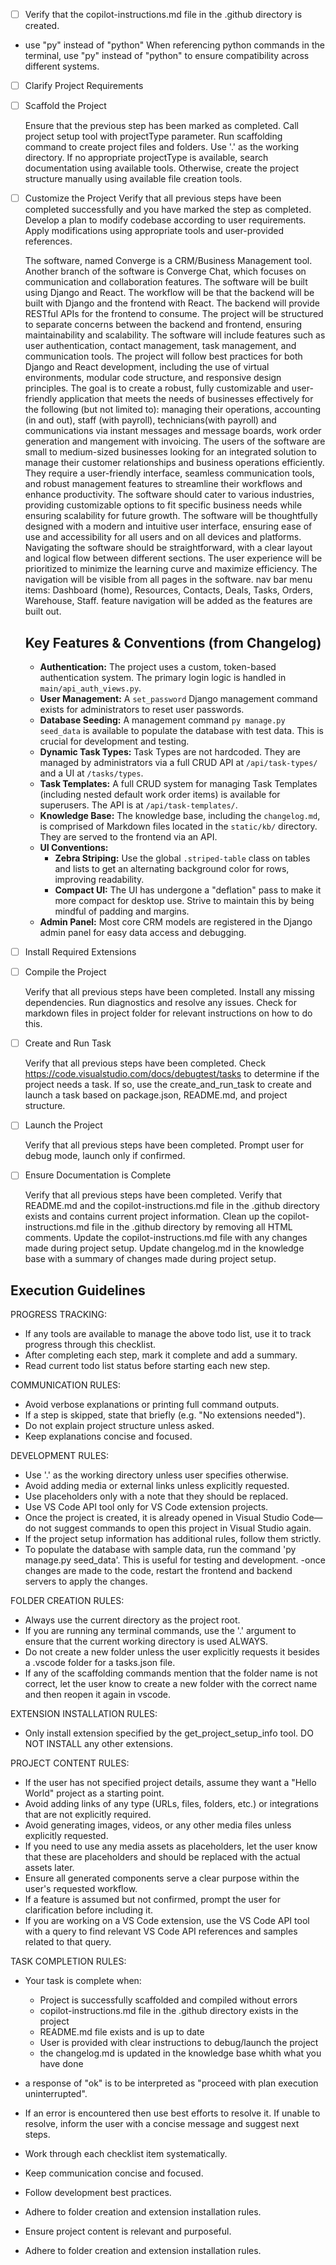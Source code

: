 <!-- Use this file to provide workspace-specific custom instructions to Copilot. For more details, visit https://code.visualstudio.com/docs/copilot/copilot-customization#_use-a-githubcopilotinstructionsmd-file -->
- [ ] Verify that the copilot-instructions.md file in the .github directory is created.
- use "py" instead of "python" When referencing python commands in the terminal, use "py" instead of "python" to ensure compatibility across different systems.
- [ ] Clarify Project Requirements
	<!-- Ask for project type, language, and frameworks if not specified. Skip if already provided. -->

- [ ] Scaffold the Project
	
	Ensure that the previous step has been marked as completed.
	Call project setup tool with projectType parameter.
	Run scaffolding command to create project files and folders.
	Use '.' as the working directory.
	If no appropriate projectType is available, search documentation using available tools.
	Otherwise, create the project structure manually using available file creation tools.
	

- [ ] Customize the Project
	Verify that all previous steps have been completed successfully and you have marked the step as completed.
	Develop a plan to modify codebase according to user requirements.
	Apply modifications using appropriate tools and user-provided references.
	
	
	The software, named Converge is a CRM/Business Management tool. 
	Another branch of the software is Converge Chat, which focuses on communication and collaboration features. 
	The software will be built using Django and React. 
	The workflow will be that the backend will be built with Django and the frontend with React. 
	The backend will provide RESTful APIs for the frontend to consume. 
	The project will be structured to separate concerns between the backend and frontend, ensuring maintainability and scalability. The software will include features such as user authentication, contact management, task management, and communication tools. The project will follow best practices for both Django and React development, including the use of virtual environments, modular code structure, and responsive design principles. 
	The goal is to create a robust, fully customizable and user-friendly application that meets the needs of businesses effectively for the following (but not limited to): managing their operations, accounting (in and out), staff (with payroll),  technicians(with payroll) and communications via instant messages and message boards, work order generation and mangement with invoicing. 
	The users of the software are small to medium-sized businesses looking for an integrated solution to manage their customer relationships and business operations efficiently. 
	They require a user-friendly interface, seamless communication tools, and robust management features to streamline their workflows and enhance productivity. 
	The software should cater to various industries, providing customizable options to fit specific business needs while ensuring scalability for future growth.
	The software will be thoughtfully designed with a modern and intuitive user interface, ensuring ease of use and accessibility for all users and on all devices and platforms.
	Navigating the software should be straightforward, with a clear layout and logical flow between different sections. The user experience will be prioritized to minimize the learning curve and maximize efficiency.
	The navigation will be visible from all pages in the software.
	nav bar menu items: Dashboard (home), Resources, Contacts, Deals, Tasks, Orders, Warehouse, Staff. feature navigation will be added as the features are built out.

	## Key Features & Conventions (from Changelog)
	- **Authentication:** The project uses a custom, token-based authentication system. The primary login logic is handled in `main/api_auth_views.py`.
	- **User Management:** A `set_password` Django management command exists for administrators to reset user passwords.
	- **Database Seeding:** A management command `py manage.py seed_data` is available to populate the database with test data. This is crucial for development and testing.
	- **Dynamic Task Types:** Task Types are not hardcoded. They are managed by administrators via a full CRUD API at `/api/task-types/` and a UI at `/tasks/types`.
	- **Task Templates:** A full CRUD system for managing Task Templates (including nested default work order items) is available for superusers. The API is at `/api/task-templates/`.
	- **Knowledge Base:** The knowledge base, including the `changelog.md`, is comprised of Markdown files located in the `static/kb/` directory. They are served to the frontend via an API.
	- **UI Conventions:**
		- **Zebra Striping:** Use the global `.striped-table` class on tables and lists to get an alternating background color for rows, improving readability.
		- **Compact UI:** The UI has undergone a "deflation" pass to make it more compact for desktop use. Strive to maintain this by being mindful of padding and margins.
	- **Admin Panel:** Most core CRM models are registered in the Django admin panel for easy data access and debugging.

	

- [ ] Install Required Extensions
	<!-- ONLY install extensions provided mentioned in the get_project_setup_info. Skip this step otherwise and mark as completed. -->

- [ ] Compile the Project
	
	Verify that all previous steps have been completed.
	Install any missing dependencies.
	Run diagnostics and resolve any issues.
	Check for markdown files in project folder for relevant instructions on how to do this.
	

- [ ] Create and Run Task
	
	Verify that all previous steps have been completed.
	Check https://code.visualstudio.com/docs/debugtest/tasks to determine if the project needs a task. If so, use the create_and_run_task to create and launch a task based on package.json, README.md, and project structure.
	<!-- Skip this step otherwise. -->
	 

- [ ] Launch the Project
	<!---->
	Verify that all previous steps have been completed.
	Prompt user for debug mode, launch only if confirmed.
	 

- [ ] Ensure Documentation is Complete
	<!---->
	Verify that all previous steps have been completed.
	Verify that README.md and the copilot-instructions.md file in the .github directory exists and contains current project information.
	Clean up the copilot-instructions.md file in the .github directory by removing all HTML comments.
	Update the copilot-instructions.md file with any changes made during project setup.
	Update changelog.md in the knowledge base with a summary of changes made during project setup.
	
	 


## Execution Guidelines
PROGRESS TRACKING:
- If any tools are available to manage the above todo list, use it to track progress through this checklist.
- After completing each step, mark it complete and add a summary.
- Read current todo list status before starting each new step.

COMMUNICATION RULES:
- Avoid verbose explanations or printing full command outputs.
- If a step is skipped, state that briefly (e.g. "No extensions needed").
- Do not explain project structure unless asked.
- Keep explanations concise and focused.

DEVELOPMENT RULES:
- Use '.' as the working directory unless user specifies otherwise.
- Avoid adding media or external links unless explicitly requested.
- Use placeholders only with a note that they should be replaced.
- Use VS Code API tool only for VS Code extension projects.
- Once the project is created, it is already opened in Visual Studio Code—do not suggest commands to open this project in Visual Studio again.
- If the project setup information has additional rules, follow them strictly.
- To populate the database with sample data, run the command 'py manage.py seed_data'. This is useful for testing and development.
-once changes are made to the code, restart the frontend and backend servers to apply the changes.

FOLDER CREATION RULES:
- Always use the current directory as the project root.
- If you are running any terminal commands, use the '.' argument to ensure that the current working directory is used ALWAYS.
- Do not create a new folder unless the user explicitly requests it besides a .vscode folder for a tasks.json file.
- If any of the scaffolding commands mention that the folder name is not correct, let the user know to create a new folder with the correct name and then reopen it again in vscode.

EXTENSION INSTALLATION RULES:
- Only install extension specified by the get_project_setup_info tool. DO NOT INSTALL any other extensions.

PROJECT CONTENT RULES:
- If the user has not specified project details, assume they want a "Hello World" project as a starting point.
- Avoid adding links of any type (URLs, files, folders, etc.) or integrations that are not explicitly required.
- Avoid generating images, videos, or any other media files unless explicitly requested.
- If you need to use any media assets as placeholders, let the user know that these are placeholders and should be replaced with the actual assets later.
- Ensure all generated components serve a clear purpose within the user's requested workflow.
- If a feature is assumed but not confirmed, prompt the user for clarification before including it.
- If you are working on a VS Code extension, use the VS Code API tool with a query to find relevant VS Code API references and samples related to that query.

TASK COMPLETION RULES:
- Your task is complete when:
  - Project is successfully scaffolded and compiled without errors
  - copilot-instructions.md file in the .github directory exists in the project
  - README.md file exists and is up to date
  - User is provided with clear instructions to debug/launch the project
  - the changelog.md is updated in the knowledge base whith what you have done


- a response of "ok" is to be interpreted as "proceed with plan execution uninterrupted".
- If an error is encountered then use best efforts to resolve it. If unable to resolve, inform the user with a concise message and suggest next steps.
- Work through each checklist item systematically.
- Keep communication concise and focused.
- Follow development best practices.
- Adhere to folder creation and extension installation rules.
- Ensure project content is relevant and purposeful.
- Adhere to folder creation and extension installation rules.